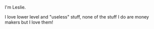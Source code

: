 I'm Leslie.

I love lower level and "useless" stuff, none of the stuff I do are money makers but I love them!
